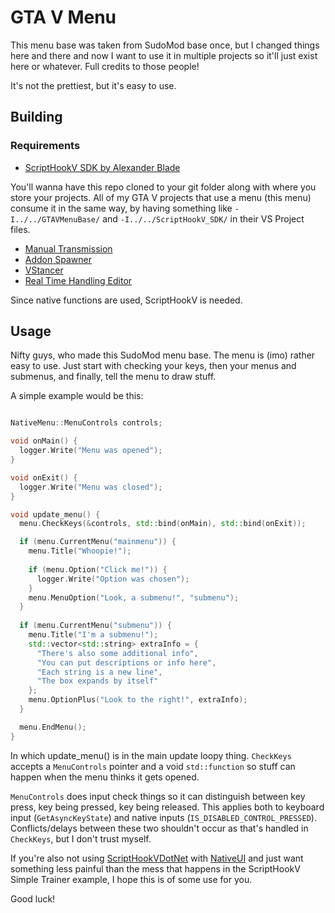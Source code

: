 # GTA V Menu   

This menu base was taken from SudoMod base once, but I changed things here and there and now I want to use it in multiple projects so it'll just exist here or whatever. Full credits to those people!

It's not the prettiest, but it's easy to use.

## Building

### Requirements
* [ScriptHookV SDK by Alexander Blade](http://www.dev-c.com/gtav/scripthookv/)

You'll wanna have this repo cloned to your git folder along with where you store your projects. All of my GTA V projects that use a menu (this menu) consume it in the same way, by having something like `-I../../GTAVMenuBase/` and `-I../../ScriptHookV_SDK/` in their VS Project files.

* [Manual Transmission](https://github.com/E66666666/GTAVManualTransmission)
* [Addon Spawner](https://github.com/E66666666/GTAVAddonLoader)
* [VStancer](https://github.com/E66666666/GTAVStancer)
* [Real Time Handling Editor](https://github.com/E66666666/GTAVHandlingEditor)

Since native functions are used, ScriptHookV is needed.

## Usage

Nifty guys, who made this SudoMod menu base. The menu is (imo) rather easy to use. Just start with checking your keys, then your menus and submenus, and finally, tell the menu to draw stuff.

A simple example would be this:

```c++

NativeMenu::MenuControls controls;

void onMain() {
  logger.Write("Menu was opened");
}

void onExit() {
  logger.Write("Menu was closed");
}

void update_menu() {
  menu.CheckKeys(&controls, std::bind(onMain), std::bind(onExit));

  if (menu.CurrentMenu("mainmenu")) {
    menu.Title("Whoopie!");
    
    if (menu.Option("Click me!")) {
      logger.Write("Option was chosen");
    }
    menu.MenuOption("Look, a submenu!", "submenu");
  }
  
  if (menu.CurrentMenu("submenu")) {
    menu.Title("I'm a submenu!");
    std::vector<std::string> extraInfo = {
      "There's also some additional info",
      "You can put descriptions or info here",
      "Each string is a new line",
      "The box expands by itself"
    };
    menu.OptionPlus("Look to the right!", extraInfo);
  }

  menu.EndMenu();
}
```

In which update_menu() is in the main update loopy thing. `CheckKeys` accepts a `MenuControls` pointer and a void `std::function` so stuff can happen when the menu thinks it gets opened.

`MenuControls` does input check things so it can distinguish between key press, key being pressed, key being released. This applies both to keyboard input (`GetAsyncKeyState`) and native inputs (`IS_DISABLED_CONTROL_PRESSED`). Conflicts/delays between these two shouldn't occur as that's handled in `CheckKeys`, but I don't trust myself.

If you're also not using [ScriptHookVDotNet](https://github.com/crosire/scripthookvdotnet) with [NativeUI](https://github.com/Guad/NativeUI) and just want something less painful than the mess that happens in the ScriptHookV Simple Trainer example, I hope this is of some use for you.

Good luck! 
